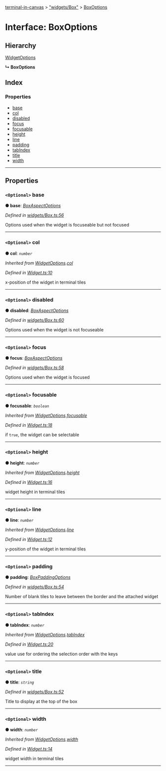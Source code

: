 [terminal-in-canvas](../README.md) > ["widgets/Box"](../modules/_widgets_box_.md) > [BoxOptions](../interfaces/_widgets_box_.boxoptions.md)

# Interface: BoxOptions

## Hierarchy

 [WidgetOptions](_widget_.widgetoptions.md)

**↳ BoxOptions**

## Index

### Properties

* [base](_widgets_box_.boxoptions.md#base)
* [col](_widgets_box_.boxoptions.md#col)
* [disabled](_widgets_box_.boxoptions.md#disabled)
* [focus](_widgets_box_.boxoptions.md#focus)
* [focusable](_widgets_box_.boxoptions.md#focusable)
* [height](_widgets_box_.boxoptions.md#height)
* [line](_widgets_box_.boxoptions.md#line)
* [padding](_widgets_box_.boxoptions.md#padding)
* [tabIndex](_widgets_box_.boxoptions.md#tabindex)
* [title](_widgets_box_.boxoptions.md#title)
* [width](_widgets_box_.boxoptions.md#width)

---

## Properties

<a id="base"></a>

### `<Optional>` base

**● base**: *[BoxAspectOptions](_widgets_box_.boxaspectoptions.md)*

*Defined in [widgets/Box.ts:56](https://github.com/danikaze/terminal-in-canvas/blob/a5ea4f7/src/widgets/Box.ts#L56)*

Options used when the widget is focuseable but not focused

___
<a id="col"></a>

### `<Optional>` col

**● col**: *`number`*

*Inherited from [WidgetOptions](_widget_.widgetoptions.md).[col](_widget_.widgetoptions.md#col)*

*Defined in [Widget.ts:10](https://github.com/danikaze/terminal-in-canvas/blob/a5ea4f7/src/Widget.ts#L10)*

x-position of the widget in terminal tiles

___
<a id="disabled"></a>

### `<Optional>` disabled

**● disabled**: *[BoxAspectOptions](_widgets_box_.boxaspectoptions.md)*

*Defined in [widgets/Box.ts:60](https://github.com/danikaze/terminal-in-canvas/blob/a5ea4f7/src/widgets/Box.ts#L60)*

Options used when the widget is not focuseable

___
<a id="focus"></a>

### `<Optional>` focus

**● focus**: *[BoxAspectOptions](_widgets_box_.boxaspectoptions.md)*

*Defined in [widgets/Box.ts:58](https://github.com/danikaze/terminal-in-canvas/blob/a5ea4f7/src/widgets/Box.ts#L58)*

Options used when the widget is focused

___
<a id="focusable"></a>

### `<Optional>` focusable

**● focusable**: *`boolean`*

*Inherited from [WidgetOptions](_widget_.widgetoptions.md).[focusable](_widget_.widgetoptions.md#focusable)*

*Defined in [Widget.ts:18](https://github.com/danikaze/terminal-in-canvas/blob/a5ea4f7/src/Widget.ts#L18)*

if `true`, the widget can be selectable

___
<a id="height"></a>

### `<Optional>` height

**● height**: *`number`*

*Inherited from [WidgetOptions](_widget_.widgetoptions.md).[height](_widget_.widgetoptions.md#height)*

*Defined in [Widget.ts:16](https://github.com/danikaze/terminal-in-canvas/blob/a5ea4f7/src/Widget.ts#L16)*

widget height in terminal tiles

___
<a id="line"></a>

### `<Optional>` line

**● line**: *`number`*

*Inherited from [WidgetOptions](_widget_.widgetoptions.md).[line](_widget_.widgetoptions.md#line)*

*Defined in [Widget.ts:12](https://github.com/danikaze/terminal-in-canvas/blob/a5ea4f7/src/Widget.ts#L12)*

y-position of the widget in terminal tiles

___
<a id="padding"></a>

### `<Optional>` padding

**● padding**: *[BoxPaddingOptions](_widgets_box_.boxpaddingoptions.md)*

*Defined in [widgets/Box.ts:54](https://github.com/danikaze/terminal-in-canvas/blob/a5ea4f7/src/widgets/Box.ts#L54)*

Number of blank tiles to leave between the border and the attached widget

___
<a id="tabindex"></a>

### `<Optional>` tabIndex

**● tabIndex**: *`number`*

*Inherited from [WidgetOptions](_widget_.widgetoptions.md).[tabIndex](_widget_.widgetoptions.md#tabindex)*

*Defined in [Widget.ts:20](https://github.com/danikaze/terminal-in-canvas/blob/a5ea4f7/src/Widget.ts#L20)*

value use for ordering the selection order with the keys

___
<a id="title"></a>

### `<Optional>` title

**● title**: *`string`*

*Defined in [widgets/Box.ts:52](https://github.com/danikaze/terminal-in-canvas/blob/a5ea4f7/src/widgets/Box.ts#L52)*

Title to display at the top of the box

___
<a id="width"></a>

### `<Optional>` width

**● width**: *`number`*

*Inherited from [WidgetOptions](_widget_.widgetoptions.md).[width](_widget_.widgetoptions.md#width)*

*Defined in [Widget.ts:14](https://github.com/danikaze/terminal-in-canvas/blob/a5ea4f7/src/Widget.ts#L14)*

widget width in terminal tiles

___

